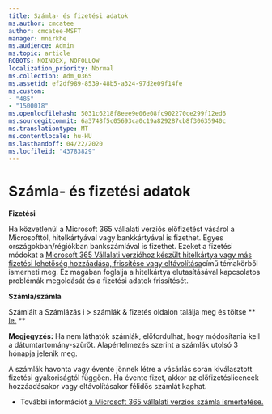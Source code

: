 ```yaml
---
title: Számla- és fizetési adatok
ms.author: cmcatee
author: cmcatee-MSFT
manager: mnirkhe
ms.audience: Admin
ms.topic: article
ROBOTS: NOINDEX, NOFOLLOW
localization_priority: Normal
ms.collection: Adm_O365
ms.assetid: ef2df989-8539-48b5-a324-97d2e09f14fe
ms.custom:
- "485"
- "1500018"
ms.openlocfilehash: 5031c6218f8eee9e06e08fc902270ce299f12ed6
ms.sourcegitcommit: 6a3748f5c05693ca0c19a829287cb8f30635940c
ms.translationtype: MT
ms.contentlocale: hu-HU
ms.lasthandoff: 04/22/2020
ms.locfileid: "43783829"
---
```

# <a name="invoice-and-payment-information"></a>Számla- és fizetési adatok

**Fizetési**

Ha közvetlenül a Microsoft 365 vállalati verziós előfizetést vásárol a Microsofttól, hitelkártyával vagy bankkártyával is fizethet.  Egyes országokban/régiókban bankszámlával is fizethet.  Ezeket a fizetési módokat a [Microsoft 365 Vállalati verzióhoz készült hitelkártya vagy más fizetési lehetőség hozzáadása, frissítése vagy eltávolítása](https://go.microsoft.com/fwlink/?linkid=2118133)című témakörből ismerheti meg.  Ez magában foglalja a hitelkártya elutasításával kapcsolatos problémák megoldását és a fizetési adatok frissítését.

**Számla/számla**

Számláit a Számlázás i > számlák & fizetés oldalon találja meg és töltse ** [le.](https://go.microsoft.com/fwlink/p/?linkid=848039) **  

**Megjegyzés:** Ha nem láthatók számlák, előfordulhat, hogy módosítania kell a dátumtartomány-szűrőt.  Alapértelmezés szerint a számlák utolsó 3 hónapja jelenik meg.

A számlák havonta vagy évente jönnek létre a vásárlás során kiválasztott fizetési gyakoriságtól függően.  Ha évente fizet, akkor az előfizetéslicencek hozzáadásakor vagy eltávolításakor félidős számlát kaphat.
 
- További információt [a Microsoft 365 vállalati verziós számla ismertetése.](https://go.microsoft.com/fwlink/?linkid=2119101)

